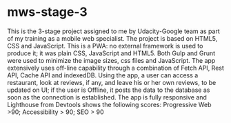 # mws-stage-3
This is the 3-stage project assigned to me by Udacity-Google team as part of my training as a mobile web specialist. The project is based on HTML5, CSS and JavaScript.
This is a PWA: no external framework is used to produce it; it was plain CSS, JavaScript and HTML5.
Both Gulp and Grunt were used to minimize the image sizes, css files and JavaScript.
The app extensively uses off-line capability through a combination of Fetch API, Rest API, Cache API and indexedDB.
Using the app, a user can access a restaurant, look at reviews, if any, and leave his or her own reviews, to be updated on UI; if the user is Offline, it posts the data to the database as soon as the connection is established.
The app is fully responsive and Lighthouse from Devtools shows the following scores:
Progressive Web >90; Accessibility > 90; SEO > 90
